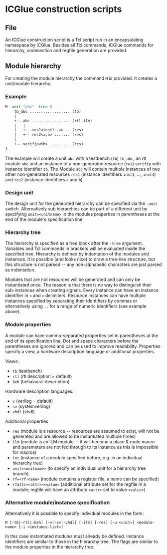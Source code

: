 # ICGlue construction scripts

## File
An ICGlue construction script is a Tcl script run in an encapsulating namespace by ICGlue.
Besides all Tcl commands, ICGlue commands for hierarchy, codesection and regfile generation are provided.

## Module hierarchy
For creating the module hierarchy the command `M` is provided.
It creates a unit/module hierarchy.

### Example
```tcl
M -unit "abc" -tree {
    tb_abc .................. (tb)
    |
    +-- abc ................. (rtl,ilm)
    |   |
    |   +-- res1<inst1..4> .. (res)
    |   +-- res2<a,b> ....... (res)
    |
    +-- verifip<tb> ......... (res)
}
```

The example will create a unit `abc` with a testbench (`tb`) `tb_abc`,
an rtl module `abc` and an instance of a non-generated resource (`res`)
`verifip` with instance identifier `tb`.
The Module `abc` will contain multiple instances of two other non-generated
resources `res1` (instance identifiers `inst1`, ..., `inst4`) and `res2`
(instance identifiers `a` and `b`).

### Design unit
The design unit for the generated hierarchy can be specified via the `-unit` switch.
Alternatively sub hierarchies can be part of a different unit by specifying `unit=<unitname>`
in the modules properties in parentheses at the end of the module's specification line.

### Hierarchy tree
The hierarchy is specified as a tree block after the `-tree` argument.
Variables and Tcl commands in brackets will be evaluated inside the specified tree.
Hierarchy is defined by indentation of the modules and instances.
It is possible (and looks nice) to draw a tree-like structure, but this structure
is not parsed -- any non-alphabetic characters are just parsed as indentation.

Modules that are not resources will be generated and can only be instantiated once.
The reason is that there is no way to distinguish their sub-instances when creating
signals.
Every instance can have an instance identifier in `<` and `>` delimiters.
Resource instances can have multiple instances specified by separating their
identifiers by commas or alternatively using `..` for a range of numeric identifiers (see example above).

### Module properties
A module can have comma-separated properties set in parentheses at the end of its specification line.
Dot and space characters before the parentheses are ignored and can be used to improve readability.
Properties specify a view, a hardware description language or additional properties.

Views:
* `tb` (testbench)
* `rtl` (rtl description = default)
* `beh` (behavioral description)

Hardware description languages:
* `v` (verilog = default)
* `sv` (systemverilog)
* `vhdl` (vhdl)

Additional properties
* `res` (module is a resource -- resources are assumed to exist,
  will not be generated and are allowed to be instantiated multiple times)
* `ilm` (module is an ILM module -- it will become a place & route macro
  and parameters are not fed through to its instance as this is impossible for macros)
* `inc` (instance of a module specified before, e.g. in an individual hierarchy tree)
* `unit=<unitname>` (to specify an individual unit for a hierarchy tree branch)
* `rf=<rf-name>` (module contains a register file, a name can be specified)
* `rfattr=<attr>=<value>` (additional attribute set for the regfile in a module;
  regfile will have an attribute `<attr>` set to value `<value>`)

### Alternative module/instance specification
Alternatively it is possible to specify individual modules in the form:
```
M [-tb|-rtl|-beh] [-v|-sv|-vhdl] [-ilm] [-res] [-u <unit>] <module-name> [-i <instance-list>]
```

In this case instantiated modules  must already be defined.
Instance identifiers are similar to those in the hierarchy tree.
The flags are similar to the module properties in the hierarchy tree.
